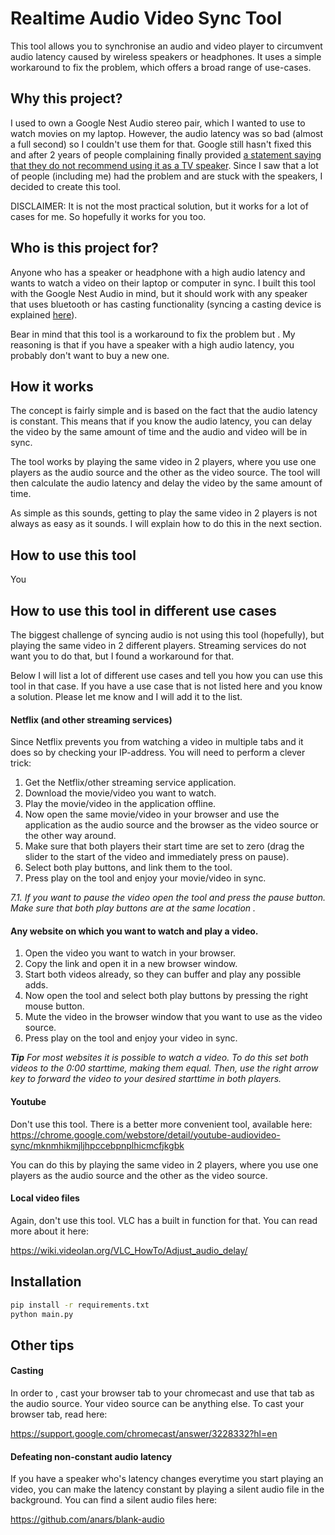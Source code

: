 # Realtime Audio Video Sync Tool
This tool allows you to synchronise an audio and video player to circumvent audio latency caused by wireless speakers or headphones. It uses a simple workaround to fix the problem, which offers a broad range of use-cases.


## Why this project?
I used to own a Google Nest Audio stereo pair, which I wanted to use to watch movies on my laptop. However, the audio latency was so bad (almost a full second) so I couldn't use them for that. Google still hasn't fixed this and after 2 years of people complaining finally provided [a statement saying that they do not recommend using it as a TV speaker](https://www.googlenestcommunity.com/t5/Speakers-and-Displays/Terrible-delay-with-2-nest-audio-pair-with-tv/m-p/86157/highlight/true). Since I saw that a lot of people (including me) had the problem and are stuck with the speakers, I decided to create this tool.

DISCLAIMER: It is not the most practical solution, but it works for a lot of cases for me. So hopefully it works for you too.

## Who is this project for?
Anyone who has a speaker or headphone with a high audio latency and wants to watch a video on their laptop or computer in sync. I built this tool with the Google Nest Audio in mind, but it should work with any speaker that uses bluetooth or has casting functionality (syncing a casting device is explained [here](https://github.com/ArchimedesFTW/Realtime-Audio-Video-Sync-Tool#casting)).

Bear in mind that this tool is a workaround to fix the problem but  . My reasoning is that if you have a speaker with a high audio latency, you probably don't want to buy a new one.


## How it works
The concept is fairly simple and is based on the fact that the audio latency is constant. This means that if you know the audio latency, you can delay the video by the same amount of time and the audio and video will be in sync.

The tool works by playing the same video in 2 players, where you use one players as the audio source and the other as the video source. The tool will then calculate the audio latency and delay the video by the same amount of time.

As simple as this sounds, getting to play the same video in 2 players is not always as easy as it sounds. I will explain how to do this in the next section.

## How to use this tool
You

## How to use this tool in different use cases
The biggest challenge of syncing audio is not using this tool (hopefully), but playing the same video in 2 different players. Streaming services do not want you to do that, but I found a workaround for that.

Below I will list a lot of different use cases and tell you how you can use this tool in that case. If you have a use case that is not listed here and you know a solution. Please let me know and I will add it to the list.

#### Netflix (and other streaming services)
Since Netflix prevents you from watching a video in multiple tabs and it does so by checking your IP-address. You will need to perform a clever trick:

1. Get the Netflix/other streaming service application. 
2. Download the movie/video you want to watch.
3. Play the movie/video in the application offline.
4. Now open the same movie/video in your browser and use the application as the audio source and the browser as the video source or the other way around.
5. Make sure that both players their start time are set to zero (drag the slider to the start of the video and immediately press on pause).
6. Select both play buttons, and link them to the tool.
7. Press play on the tool and enjoy your movie/video in sync.

_7.1. If you want to pause the video open the tool and press the pause button. Make sure that both play buttons are at the same location ._



#### Any website on which you want to watch and play a video.
1. Open the video you want to watch in your browser.
2. Copy the link and open it in a new browser window.
3. Start both videos already, so they can buffer and play any possible adds.
4. Now open the tool and select both play buttons by pressing the right mouse button.
5. Mute the video in the browser window that you want to use as the video source.
6. Press play on the tool and enjoy your video in sync.



_**Tip** For most websites it is possible to watch a video. To do this set both videos to the 0:00 starttime, making them equal. Then, use the right arrow key to forward the video to your desired starttime in both players._


#### Youtube
Don't use this tool. There is a better more convenient tool, available here:
https://chrome.google.com/webstore/detail/youtube-audiovideo-sync/mknmhikmjljhpccebpnplhicmcfjkgbk 

You can do this by playing the same video in 2 players, where you use one players as the audio source and the other as the video source.


#### Local video files
Again, don't use this tool. VLC has a built in function for that. You can read more about it here:

https://wiki.videolan.org/VLC_HowTo/Adjust_audio_delay/ 


## Installation
```bash
pip install -r requirements.txt
python main.py
```


## Other tips

#### Casting
In order to , cast your browser tab to your chromecast and use that tab as the audio source. Your video source can be anything else. To cast your browser tab, read here:

https://support.google.com/chromecast/answer/3228332?hl=en 



#### Defeating non-constant audio latency
If you have a speaker who's latency changes everytime you start playing an video, you can make the latency constant by playing a silent audio file in the background. You can find a silent audio files here:

https://github.com/anars/blank-audio 